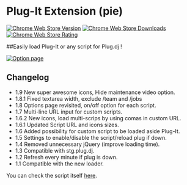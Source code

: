 # Plug-It Extension (pie)  

[![Chrome Web Store Version](https://img.shields.io/chrome-web-store/v/bikeoipagmbnkipclndbmfkjdcljocej.svg?maxAge=2592000)](https://chrome.google.com/webstore/detail/plug-it-extension/bikeoipagmbnkipclndbmfkjdcljocej)
[![Chrome Web Store Downloads](https://img.shields.io/chrome-web-store/d/bikeoipagmbnkipclndbmfkjdcljocej.svg?maxAge=2592000)](https://chrome.google.com/webstore/detail/plug-it-extension/bikeoipagmbnkipclndbmfkjdcljocej)
[![Chrome Web Store Rating](https://img.shields.io/chrome-web-store/rating/bikeoipagmbnkipclndbmfkjdcljocej.svg?maxAge=2592000)](https://chrome.google.com/webstore/detail/plug-it-extension/bikeoipagmbnkipclndbmfkjdcljocej/reviews)

##Easily load Plug-It or any script for Plug.dj !  

[![Option page](https://i.imgur.com/XHVLCd6.png)](https://chrome.google.com/webstore/detail/plug-it-extension/bikeoipagmbnkipclndbmfkjdcljocej)

## Changelog  

- 1.9 New super awesome icons, Hide maintenance video option.
- 1.8.1 Fixed textarea width, exclude /team and /jobs  
- 1.8 Options page revisited, on/off option for each script.  
- 1.7 Multi-line URL input for custom scripts.  
- 1.6.2 New icons, load multi-scrips by using comas in custom URL.  
- 1.6.1 Updated Script URL and icons sizes.  
- 1.6 Added possibility for custom script to be loaded aside Plug-It.  
- 1.5 Settings to enable/disable the script/reload plug if down.  
- 1.4 Removed unnecessary jQuery (improve loading time).  
- 1.3 Compatible with stg.plug.dj.  
- 1.2 Refresh every minute if plug is down.  
- 1.1 Compatible with the new loader.  

You can check the script itself [here](https://github.com/Plug-It/pi).
